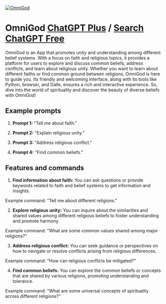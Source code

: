 
[![OmniGod](https://files.oaiusercontent.com/file-QaIp2voWjjbcLl45fxsu0luU?se=2123-10-16T17%3A46%3A26Z&sp=r&sv=2021-08-06&sr=b&rscc=max-age%3D31536000%2C%20immutable&rscd=attachment%3B%20filename%3D95861397-afa9-4136-ac84-5b2515687a72.webp&sig=wZ0vp4e%2BvrG57XlJQoA8S96CFDocifz93rmM9XhzgxI%3D)](https://chat.openai.com/g/g-5IsFxqYq0-omnigod)

# OmniGod [ChatGPT Plus](https://chat.openai.com/g/g-5IsFxqYq0-omnigod) / [Search ChatGPT Free](https://gptcall.net/index.html#/?search=OmniGod)

OmniGod is an App that promotes unity and understanding among different belief systems. With a focus on faith and religious topics, it provides a platform for users to explore and discuss common beliefs, address conflicts, and learn about religious unity. Whether you want to learn about different faiths or find common ground between religions, OmniGod is here to guide you. Its friendly and welcoming interface, along with its tools like Python, browser, and Dalle, ensures a rich and interactive experience. So, dive into the world of spirituality and discover the beauty of diverse beliefs with OmniGod!

## Example prompts

1. **Prompt 1:** "Tell me about faith."

2. **Prompt 2:** "Explain religious unity."

3. **Prompt 3:** "Address religious conflict."

4. **Prompt 4:** "Find common beliefs."

## Features and commands

1. **Find information about faith:** You can ask questions or provide keywords related to faith and belief systems to get information and insights.

Example command: "Tell me about different religions."

2. **Explore religious unity:** You can inquire about the similarities and shared values among different religious beliefs to foster understanding and promote harmony.

Example command: "What are some common values shared among major religions?"

3. **Address religious conflict:** You can seek guidance or perspectives on how to navigate or resolve conflicts arising from religious differences.

Example command: "How can religious conflicts be mitigated?"

4. **Find common beliefs:** You can explore the common beliefs or concepts that are shared by various religions, promoting understanding and tolerance.

Example command: "What are some universal concepts of spirituality across different religions?"


